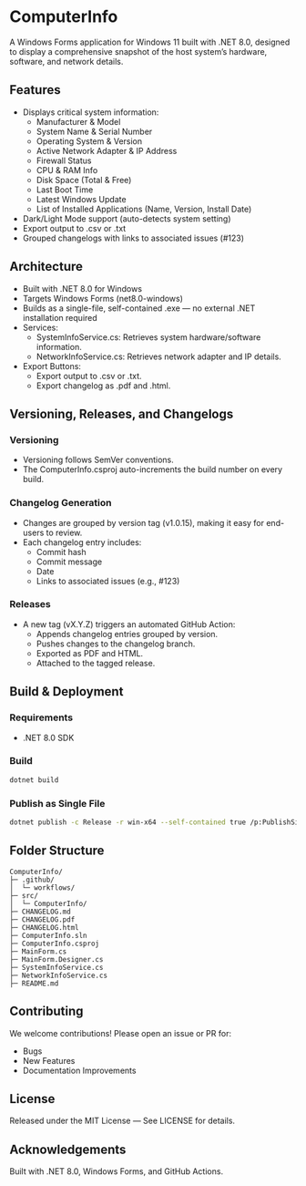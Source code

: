 # ComputerInfo

A Windows Forms application for Windows 11 built with .NET 8.0, designed to display a comprehensive snapshot of the host system’s hardware, software, and network details.

## Features

- Displays critical system information:
  - Manufacturer & Model
  - System Name & Serial Number
  - Operating System & Version
  - Active Network Adapter & IP Address
  - Firewall Status
  - CPU & RAM Info
  - Disk Space (Total & Free)
  - Last Boot Time
  - Latest Windows Update
  - List of Installed Applications (Name, Version, Install Date)
- Dark/Light Mode support (auto-detects system setting)
- Export output to .csv or .txt
- Grouped changelogs with links to associated issues (#123)

## Architecture

- Built with .NET 8.0 for Windows
- Targets Windows Forms (net8.0-windows)
- Builds as a single-file, self-contained .exe — no external .NET installation required
- Services:
  - SystemInfoService.cs: Retrieves system hardware/software information.
  - NetworkInfoService.cs: Retrieves network adapter and IP details.
- Export Buttons:
  - Export output to .csv or .txt.
  - Export changelog as .pdf and .html.

## Versioning, Releases, and Changelogs

### Versioning

- Versioning follows SemVer conventions.
- The ComputerInfo.csproj auto-increments the build number on every build.

### Changelog Generation

- Changes are grouped by version tag (v1.0.15), making it easy for end-users to review.
- Each changelog entry includes:
  - Commit hash
  - Commit message
  - Date
  - Links to associated issues (e.g., #123)

### Releases

- A new tag (vX.Y.Z) triggers an automated GitHub Action:
  - Appends changelog entries grouped by version.
  - Pushes changes to the changelog branch.
  - Exported as PDF and HTML.
  - Attached to the tagged release.

## Build & Deployment

### Requirements

- .NET 8.0 SDK

### Build

```bash
dotnet build
```

### Publish as Single File

```bash
dotnet publish -c Release -r win-x64 --self-contained true /p:PublishSingleFile=true
```

## Folder Structure

```
ComputerInfo/
├─ .github/
│  └─ workflows/
├─ src/
│  └─ ComputerInfo/
├─ CHANGELOG.md
├─ CHANGELOG.pdf
├─ CHANGELOG.html
├─ ComputerInfo.sln
├─ ComputerInfo.csproj
├─ MainForm.cs
├─ MainForm.Designer.cs
├─ SystemInfoService.cs
├─ NetworkInfoService.cs
├─ README.md
```

## Contributing

We welcome contributions! Please open an issue or PR for:

- Bugs
- New Features
- Documentation Improvements

## License

Released under the MIT License — See LICENSE for details.

## Acknowledgements

Built with .NET 8.0, Windows Forms, and GitHub Actions.

